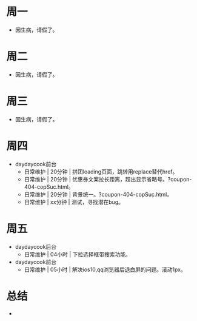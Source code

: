 # 周一
* 因生病，请假了。

# 周二
* 因生病，请假了。

# 周三
* 因生病，请假了。

# 周四
* daydaycook前台
    - 日常维护 | 20分钟 | 拼团loading页面，跳转用replace替代href。
    - 日常维护 | 20分钟 | 优惠券文案拉长距离，超出显示省略号。?coupon-404-copSuc.html。
    - 日常维护 | 20分钟 | 背景统一。?coupon-404-copSuc.html。
    - 日常维护 | xx分钟 | 测试，寻找潜在bug。


# 周五
* daydaycook后台
    - 日常维护 | 04小时 | 下拉选择框带搜索功能。
* daydaycook前台
    - 日常维护 | 05小时 | 解决ios10,qq浏览器后退白屏的问题。滚动1px。

# 总结
*
